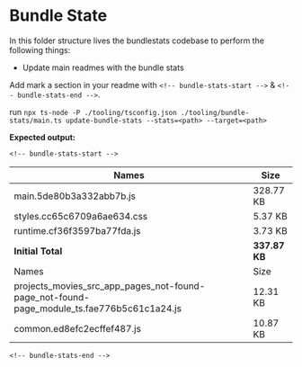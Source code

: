 # Bundle State

In this folder structure lives the bundlestats codebase to perform the following things:

- Update main readmes with the bundle stats

Add mark a section in your readme with `<!-- bundle-stats-start -->` & `<!-- bundle-stats-end -->`.

run
`npx ts-node -P ./tooling/tsconfig.json ./tooling/bundle-stats/main.ts update-bundle-stats --stats=<path> --target=<path>`

**Expected output:**

`<!-- bundle-stats-start -->`

| Names                                                                                     | Size          |
| ----------------------------------------------------------------------------------------- | ------------- |
| main.5de80b3a332abb7b.js                                                                  | 328.77 KB     |
| styles.cc65c6709a6ae634.css                                                               | 5.37 KB       |
| runtime.cf36f3597ba77fda.js                                                               | 3.73 KB       |
| **Initial Total**                                                                         | **337.87 KB** |
| Names                                                                                     | Size          |
| projects_movies_src_app_pages_not-found-page_not-found-page_module_ts.fae776b5c61c1a24.js | 12.31 KB      |
| common.ed8efc2ecffef487.js                                                                | 10.87 KB      |

`<!-- bundle-stats-end -->`
